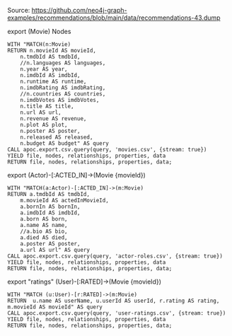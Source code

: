 
Source: https://github.com/neo4j-graph-examples/recommendations/blob/main/data/recommendations-43.dump

export (Movie) Nodes
```cypher
WITH "MATCH(n:Movie)
RETURN n.movieId AS movieId, 
    n.tmdbId AS tmdbId,
    //n.languages AS languages, 
    n.year AS year, 
    n.imdbId AS imdbId, 
    n.runtime AS runtime, 
    n.imdbRating AS imdbRating, 
    //n.countries AS countries, 
    n.imdbVotes AS imdbVotes, 
    n.title AS title, 
    n.url AS url, 
    n.revenue AS revenue, 
    n.plot AS plot, 
    n.poster AS poster, 
    n.released AS released,
    n.budget AS budget" AS query
CALL apoc.export.csv.query(query, 'movies.csv', {stream: true})
YIELD file, nodes, relationships, properties, data
RETURN file, nodes, relationships, properties, data;
```

export (Actor)-[:ACTED_IN]->(Movie {movieId})
```cypher
WITH "MATCH(a:Actor)-[:ACTED_IN]->(m:Movie)
RETURN a.tmdbId AS tmdbId,
    m.movieId AS actedInMovieId,
    a.bornIn AS bornIn, 
    a.imdbId AS imdbId, 
    a.born AS born, 
    a.name AS name, 
    //a.bio AS bio, 
    a.died AS died, 
    a.poster AS poster, 
    a.url AS url" AS query
CALL apoc.export.csv.query(query, 'actor-roles.csv', {stream: true})
YIELD file, nodes, relationships, properties, data
RETURN file, nodes, relationships, properties, data;
```

export "ratings" (User)-[:RATED]->(Movie {movieId})
```cypher
WITH "MATCH (u:User)-[r:RATED]->(m:Movie)
RETURN  u.name AS userName, u.userId AS userId, r.rating AS rating, m.movieId AS movieId" AS query
CALL apoc.export.csv.query(query, 'user-ratings.csv', {stream: true})
YIELD file, nodes, relationships, properties, data
RETURN file, nodes, relationships, properties, data;
```

